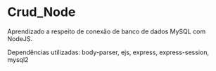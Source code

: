 # Crud_Node
Aprendizado a respeito de conexão de banco de dados MySQL com NodeJS.

Dependências utilizadas: body-parser, ejs, express, express-session, mysql2
